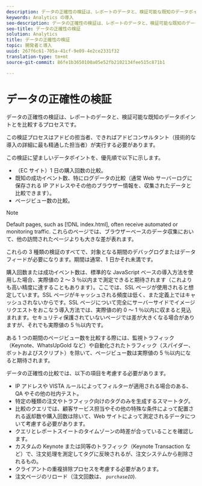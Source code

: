 ```yaml
---
description: データの正確性の検証は、レポートのデータと、検証可能な既知のデータポイントとを比較するプロセスです。
keywords: Analytics の導入
seo-description: データの正確性の検証は、レポートのデータと、検証可能な既知のデータポイントとを比較するプロセスです。
seo-title: データの正確性の検証
solution: Analytics
title: データの正確性の検証
topic: 開発者と導入
uuid: 267f6c61-705a-41cf-9e09-4e2ce2331f32
translation-type: tm+mt
source-git-commit: 86fe1b3650100a05e52fb2102134fee515c871b1

---
```



# データの正確性の検証

データの正確性の検証は、レポートのデータと、検証可能な既知のデータポイントとを比較するプロセスです。

この検証プロセスはアドビの担当者、できればアドビコンサルタント（技術的な導入の詳細に最も精通した担当者）が実行する必要があります。

この検証に望ましいデータポイントを、優先順で以下に示します。

* （EC サイト）1 日の購入回数の比較。
* 既知の成功イベント数、特にログデータの比較（通常 Web サーバーログに保存される IP アドレスやその他のブラウザー情報を、収集されたデータと比較できます）。
* ページビュー数の比較。

>[!NOTE]
>
>Default pages, such as [!DNL index.html], often receive automated or monitoring traffic. これらのページでは、ブラウザーベースのデータ収集において、他の訪問されたページよりも大きな差が表れます。

これらの 3 種類の検証のすべてで、対象となる期間のデバッグログまたはデータフィードが必要になります。期間は通常、1 日かそれ未満です。

購入回数または成功イベント数は、標準的な JavaScript ベースの導入方法を使用した場合、実際値の 2 ～ 3 ％以内まで測定できると期待されます（これよりも高い精度に達することもあります）。ここでは、SSL ページが使用されると想定しています。SSL ページがキャッシュされる頻度は低く、また定義上ではキャッシュされないからです。SSL ページについて完全にサーバーサイドでイメージリクエストをおこなう導入方法では、実際値の約 0 ～ 1 ％以内に収まると見込まれます。セキュリティ保護されていないページでは差が大きくなる場合がありますが、それでも実際値の 5 ％以内です。

ある 1 つの期間のページビュー数を比較する際には、監視トラフィック（Keynote、WhatsUpGold など）や自動化されたトラフィック（スパイダー、ボットおよびスクリプト）を除いて、ページビュー数は実際値の 5 ％以内になると期待されます。

データの正確性の比較では、以下の項目を考慮する必要があります。

* IP アドレスや VISTA ルールによってフィルターが適用される場合のある、QA やその他の社内テスト。
* 特定の種類の注文やトラフィック向けのタグのみを生成するスマートタグ。
* 比較のクエリでは、顧客サービス担当やその他の特殊な条件によって配置される返却数や購入回数は除いて、Web サイトによって測定されるデータについて考慮する必要があります。
* クエリとレポートスイートのタイムゾーンの時差が合っていることを確認します。
* カスタムの Keynote または同等のトラフィック（Keynote Transaction など）で、注文処理を測定してタグに反映されるが、注文システムから削除されるもの。
* クライアントの重複排除プロセスを考慮する必要があります。
* 注文ページのリロード（注文回数は、 *`purchaseID`*).

